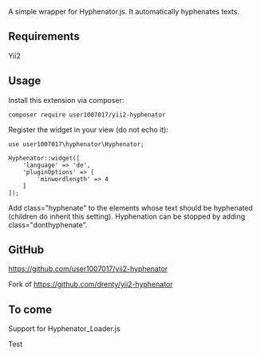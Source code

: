 
A simple wrapper for Hyphenator.js. It automatically hyphenates texts.


## Requirements 

Yii2

## Usage 

Install this extension via composer:

    composer require user1007017/yii2-hyphenator

Register the widget in your view (do not echo it):
    
    use user1007017\hyphenator\Hyphenator;
   
    Hyphenator::widget([
        'language' => 'de',
        'pluginOptions' => [
            'minwordlength' => 4
        ]
    ]);


Add class="hyphenate" to the elements whose text should be hyphenated (children do inherit this setting). 
Hyphenation can be stopped by adding class="donthyphenate".

## GitHub 

https://github.com/user1007017/yii2-hyphenator

Fork of 
https://github.com/drenty/yii2-hyphenator

## To come 

Support for Hyphenator_Loader.js

Test